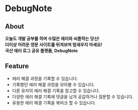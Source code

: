 # DebugNote

## About

**오늘도 개발 공부를 하며 수많은 에러와 씨름하는 당신!** <br/>
**더이상 어려운 영문 사이트를 뒤져보며 밤새우지 마세요!** <br/>
**국산 에러 로그 공유 플랫폼, DebugNote** <br/>


## Feature

* 에러 해결 과정을 기록할 수 있습니다.
* 기록했던 에러 해결 과정을 모아볼 수 있습니다.
* 다른 유저의 에러 해결 기록을 참고할 수 있습니다.
* 다양한 에러 해결 기록에 댓글을 남겨 공감하거나 질문할 수 있습니다.
* 유용한 에러 해결 기록을 북마크 할 수 있습니다.
